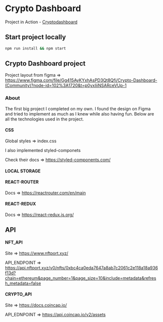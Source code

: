 # Crypto Dashboard

Project in Action - [Cryptodashboard](https://cryptodashboardluigi.netlify.app/)

## Start project locally

```sh
npm run install && npm start
```

## Crypto Dashboard project

Project layout from figma => https://www.figma.com/file/Gg415AyKYxhAsPD3Qt8Qfi/Crypto-Dashboard-(Community)?node-id=102%3A1720&t=p0yxIiiNSARceVUp-1

### About

The first big project I completed on my own. I found the design on Figma and tried to implement as much as I knew while also having fun. Below are all the technologies used in the project.

#### CSS

Global styles => index.css

I also implemented styled-componets

Check their docs => https://styled-components.com/

#### LOCAL STORAGE

#### REACT-ROUTER

Docs => https://reactrouter.com/en/main

#### REACT-REDUX

Docs => https://react-redux.js.org/

## API

#### NFT_API

Site => https://www.nftport.xyz/

API_ENDPOINT => https://api.nftport.xyz/v0/nfts/0xbc4ca0eda7647a8ab7c2061c2e118a18a936f13d?chain=ethereum&page_number=1&page_size=10&include=metadata&refresh_metadata=false

#### CRYPTO_API

Site => https://docs.coincap.io/

API_EDNPOINT => https://api.coincap.io/v2/assets
